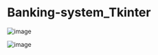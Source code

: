 # Banking-system_Tkinter

![image](https://github.com/user-attachments/assets/7586c04d-93df-4dbd-bb3f-8b37646395fc)

![image](https://github.com/user-attachments/assets/b7bb8b49-a2c6-498b-8eb8-be294deb69eb)
